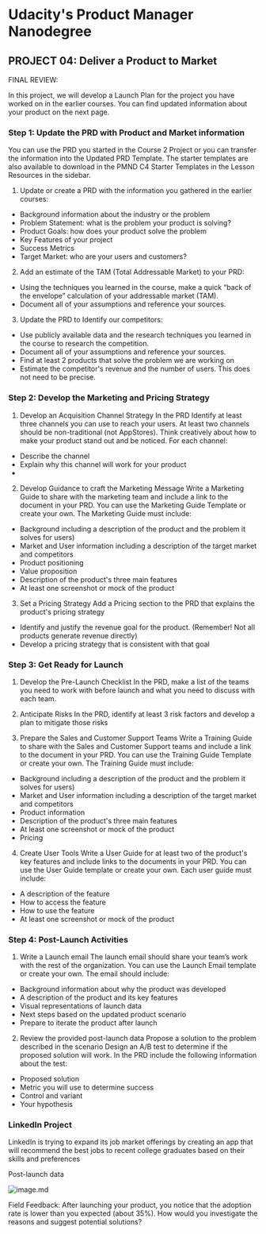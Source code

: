 # Udacity's Product Manager Nanodegree
## PROJECT 04: Deliver a Product to Market

FINAL REVIEW: 

In this project, we will develop a Launch Plan for the project you have worked on in the earlier courses. You can find updated information about your product on the next page.

### Step 1: Update the PRD with Product and Market information
You can use the PRD you started in the Course 2 Project or you can transfer the information into the Updated PRD Template. The starter templates are also available to download in the PMND C4 Starter Templates in the Lesson Resources in the sidebar.

1. Update or create a PRD with the information you gathered in the earlier courses:
- Background information about the industry or the problem
- Problem Statement: what is the problem your product is solving?
- Product Goals: how does your product solve the problem
- Key Features of your project
- Success Metrics
- Target Market: who are your users and customers?

2. Add an estimate of the TAM (Total Addressable Market) to your PRD:
- Using the techniques you learned in the course, make a quick “back of the envelope” calculation of your addressable market (TAM).
- Document all of your assumptions and reference your sources.

3. Update the PRD to Identify our competitors:
- Use publicly available data and the research techniques you learned in the course to research the competition.
- Document all of your assumptions and reference your sources.
- Find at least 2 products that solve the problem we are working on
- Estimate the competitor's revenue and the number of users. This does not need to be precise.

### Step 2: Develop the Marketing and Pricing Strategy

1. Develop an Acquisition Channel Strategy
In the PRD Identify at least three channels you can use to reach your users. At least two channels should be non-traditional (not AppStores). Think creatively about how to make your product stand out and be noticed. For each channel:
- Describe the channel
- Explain why this channel will work for your product
- 
2. Develop Guidance to craft the Marketing Message
Write a Marketing Guide to share with the marketing team and include a link to the document in your PRD. You can use the Marketing Guide Template or create your own. The Marketing Guide must include:
- Background including a description of the product and the problem it solves for users)
- Market and User information including a description of the target market and competitors
- Product positioning
- Value proposition
- Description of the product's three main features
- At least one screenshot or mock of the product

3. Set a Pricing Strategy
Add a Pricing section to the PRD that explains the product's pricing strategy
- Identify and justify the revenue goal for the product. (Remember! Not all products generate revenue directly)
- Develop a pricing strategy that is consistent with that goal

### Step 3: Get Ready for Launch
1. Develop the Pre-Launch Checklist
In the PRD, make a list of the teams you need to work with before launch and what you need to discuss with each team.

2. Anticipate Risks
In the PRD, identify at least 3 risk factors and develop a plan to mitigate those risks

3. Prepare the Sales and Customer Support Teams
Write a Training Guide to share with the Sales and Customer Support teams and include a link to the document in your PRD. You can use the Training Guide Template or create your own. The Training Guide must include:
- Background including a description of the product and the problem it solves for users)
- Market and User information including a description of the target market and competitors
- Product information
- Description of the product's three main features
- At least one screenshot or mock of the product
- Pricing

4. Create User Tools
Write a User Guide for at least two of the product's key features and include links to the documents in your PRD. You can use the User Guide template or create your own. Each user guide must include:
- A description of the feature
- How to access the feature
- How to use the feature
- At least one screenshot or mock of the product

### Step 4: Post-Launch Activities
1. Write a Launch email The launch email should share your team’s work with the rest of the organization. You can use the Launch Email template or create your own. The email should include:
- Background information about why the product was developed
- A description of the product and its key features
- Visual representations of launch data
- Next steps based on the updated product scenario
- Prepare to iterate the product after launch

2. Review the provided post-launch data
Propose a solution to the problem described in the scenario
Design an A/B test to determine if the proposed solution will work. In the PRD include the following information about the test:
- Proposed solution
- Metric you will use to determine success
- Control and variant
- Your hypothesis

### LinkedIn Project
LinkedIn is trying to expand its job market offerings by creating an app that will recommend the best jobs to recent college graduates based on their skills and preferences

Post-launch data

![image](https://user-images.githubusercontent.com/89614755/131056207-4034fdfe-082c-40b1-86bc-e916d9c8a706.png).md

Field Feedback:
After launching your product, you notice that the adoption rate is lower than you expected (about 35%). How would you investigate the reasons and suggest potential solutions?
